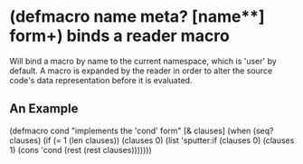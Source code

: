 # (defmacro name meta? [name**] form+) binds a reader macro
Will bind a macro by name to the current namespace, which is 'user' by default. A macro is expanded by the reader in order to alter the source code's data representation before it is evaluated.

## An Example

  (defmacro cond
    "implements the 'cond' form"
    [& clauses]
    (when (seq? clauses)
      (if (= 1 (len clauses))
        (clauses 0)
        (list 'sputter:if
          (clauses 0) (clauses 1)
          (cons 'cond (rest (rest clauses)))))))
